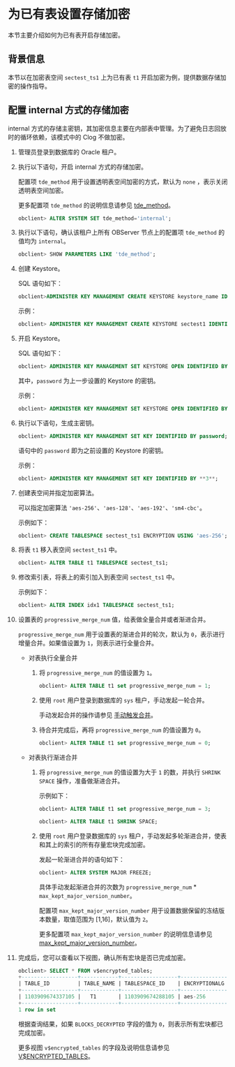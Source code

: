 为已有表设置存储加密 
===============================

本节主要介绍如何为已有表开启存储加密。

背景信息 
-------------------------

本节以在加密表空间 `sectest_ts1` 上为已有表 `t1` 开启加密为例，提供数据存储加密的操作指导。

配置 internal 方式的存储加密 
----------------------------------------

internal 方式的存储主密钥，其加密信息主要在内部表中管理。为了避免日志回放时的循环依赖，该模式中的 Clog 不做加密。

1. 管理员登录到数据库的 Oracle 租户。

   

2. 执行以下语句，开启 internal 方式的存储加密。

   配置项 `tde_method` 用于设置透明表空间加密的方式，默认为 `none` ，表示关闭透明表空间加密。

   更多配置项 `tde_method` 的说明信息请参见 [tde_method](../../../../../13.reference-oracle-mode/3.system-configuration-items-2/3.tenant-level-configuration-items-2/35.tde_method-1-2-3-4.md)。

   ```sql
   obclient> ALTER SYSTEM SET tde_method='internal';
   ```

   

3. 执行以下语句，确认该租户上所有 OBServer 节点上的配置项 `tde_method` 的值均为 `internal`。

   ```sql
   obclient> SHOW PARAMETERS LIKE 'tde_method';
   ```

   

4. 创建 Keystore。

   SQL 语句如下：

   ```sql
   obclient>ADMINISTER KEY MANAGEMENT CREATE KEYSTORE keystore_name IDENTIFIED BY password;
   ```

   

   示例：

   ```sql
   obclient> ADMINISTER KEY MANAGEMENT CREATE KEYSTORE sectest1 IDENTIFIED BY **3**;
   ```

   

5. 开启 Keystore。

   SQL 语句如下：

   ```sql
   obclient> ADMINISTER KEY MANAGEMENT SET KEYSTORE OPEN IDENTIFIED BY password;
   ```

   

   其中，`password` 为上一步设置的 Keystore 的密钥。

   示例：

   ```sql
   obclient> ADMINISTER KEY MANAGEMENT SET KEYSTORE OPEN IDENTIFIED BY **3**;
   ```

   

6. 执行以下语句，生成主密钥。

   ```sql
   obclient> ADMINISTER KEY MANAGEMENT SET KEY IDENTIFIED BY password;
   ```

   

   语句中的 `password` 即为之前设置的 Keystore 的密钥。

   示例：

   ```sql
   obclient> ADMINISTER KEY MANAGEMENT SET KEY IDENTIFIED BY **3**;
   ```

   

7. 创建表空间并指定加密算法。

   可以指定加密算法 `'aes-256'`、`'aes-128'`、`'aes-192'`、`'sm4-cbc'`。

   示例如下：

   ```sql
   obclient> CREATE TABLESPACE sectest_ts1 ENCRYPTION USING 'aes-256';
   ```

   

8. 将表 `t1` 移入表空间 `sectest_ts1` 中。

   ```sql
   obclient> ALTER TABLE t1 TABLESPACE sectest_ts1;
   ```

   

9. 修改索引表，将表上的索引加入到表空间 `sectest_ts1` 中。

   示例如下：

   ```sql
   obclient> ALTER INDEX idx1 TABLESPACE sectest_ts1;
   ```

   

10. 设置表的 `progressive_merge_num` 值，给表做全量合并或者渐进合并。

    `progressive_merge_num` 用于设置表的渐进合并的轮次，默认为 `0`，表示进行增量合并。如果值设置为 `1`，则表示进行全量合并。
    * 对表执行全量合并

      1. 将 `progressive_merge_num` 的值设置为 `1`。

         ```sql
         obclient> ALTER TABLE t1 set progressive_merge_num = 1;
         ```

         
      
      2. 使用 `root` 用户登录到数据库的 `sys` 租户，手动发起一轮合并。

         手动发起合并的操作请参见 [手动触发合并](../../2.merge-management-1/4.manually-trigger-a-merge-1.md)。
         
      
      3. 待合并完成后，再将 `progressive_merge_num` 的值设置为 `0`。

         ```sql
         obclient> ALTER TABLE t1 set progressive_merge_num = 0;
         ```

         
      

      
    
    * 对表执行渐进合并

      1. 将 `progressive_merge_num` 的值设置为大于 `1` 的数，并执行 `SHRINK SPACE` 操作，准备做渐进合并。

         示例如下：

         ```sql
         obclient> ALTER TABLE t1 set progressive_merge_num = 3;
         
         obclient> ALTER TABLE t1 SHRINK SPACE;
         ```

         
      
      2. 使用 `root` 用户登录数据库的 `sys` 租户，手动发起多轮渐进合并，使表和其上的索引的所有存量宏块完成加密。

         发起一轮渐进合并的语句如下：

         ```sql
         obclient> ALTER SYSTEM MAJOR FREEZE;
         ```

         

         具体手动发起渐进合并的次数为 `progressive_merge_num` \* `max_kept_major_version_number`。

         配置项 `max_kept_major_version_number` 用于设置数据保留的冻结版本数量，取值范围为 \[1,16\]，默认值为 `2`。

         更多配置项 `max_kept_major_version_number` 的说明信息请参见 [max_kept_major_version_number](t2000008.md#topic-2000008)。
         
      

      
    

    

11. 完成后，您可以查看以下视图，确认所有宏块是否已完成加密。

    ```sql
    obclient> SELECT * FROM v$encrypted_tables;
    +------------------+------------+------------------+---------------+-----------+----------------------------------+------------------+------------------+------------------+--------+
    | TABLE_ID         | TABLE_NAME | TABLESPACE_ID    | ENCRYPTIONALG | ENCRYPTED | ENCRYPTEDKEY                     | MASTERKEYID      | BLOCKS_ENCRYPTED | BLOCKS_DECRYPTED | STATUS |
    +------------------+------------+------------------+---------------+-----------+----------------------------------+------------------+------------------+------------------+--------+
    | 1103909674337105 |   T1       | 1103909674288105 | aes-256       | YES       | 16E9DE76E8A3B87C58DAC6E2F1C69953 | 1103909674288105 |                3 |                0 | NORMAL |
    +------------------+------------+------------------+---------------+-----------+----------------------------------+------------------+------------------+------------------+--------+
    1 row in set
    ```

    

    根据查询结果，如果 `BLOCKS_DECRYPTED` 字段的值为 `0`，则表示所有宏块都已完成加密。

    更多视图 `v$encrypted_tables` 的字段及说明信息请参见 [V$ENCRYPTED_TABLES](../../../../../13.reference-oracle-mode/1.system-view-5/3.performance-view-6/77.v-encrypted_tables-4.md)。
    



